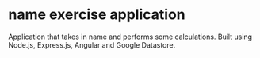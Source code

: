 # name exercise application

Application that takes in name and performs some calculations. Built using Node.js, Express.js, Angular and Google Datastore.